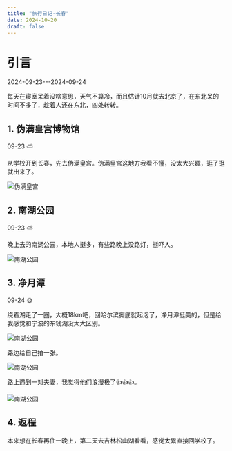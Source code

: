 ```yaml
---
title: "旅行日记-长春"
date: 2024-10-20
draft: false
---
```

# 引言
2024-09-23---2024-09-24

每天在寝室呆着没啥意思，天气不算冷，而且估计10月就去北京了，在东北呆的时间不多了，趁着人还在东北，四处转转。

## 1. 伪满皇宫博物馆

09-23 :partly_sunny:

从学校开到长春，先去伪满皇宫。伪满皇宫这地方我看不懂，没太大兴趣，逛了逛就出来了。

![伪满皇宫](/images/daily-travel/changchun1.jpg '伪满皇宫')

<!-- <img src="/static/images/daily-travel/changchun1.jpg" width = "300" height = "200" alt="图片名称" /> -->

## 2. 南湖公园

09-23 :partly_sunny:

晚上去的南湖公园，本地人挺多，有些路晚上没路灯，挺吓人。

![南湖公园](/images/daily-travel/changchun2.jpg)

## 3. 净月潭

09-24 :sun_with_face:

绕着湖走了一圈，大概18km吧，回哈尔滨脚底就起泡了，净月潭挺美的，但是给我感觉和宁波的东钱湖没太大区别。

![南湖公园](/images/daily-travel/changchun3.jpg)

路边给自己拍一张。

![南湖公园](/images/daily-travel/changchun4.jpg)

路上遇到一对夫妻，我觉得他们浪漫极了:thumbsup::thumbsup::thumbsup:。

![南湖公园](/images/daily-travel/changchun5.jpg)

## 4. 返程

本来想在长春再住一晚上，第二天去吉林松山湖看看，感觉太累直接回学校了。